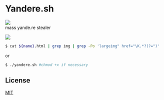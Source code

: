 # Yandere.sh  
![](https://img.shields.io/badge/code-yandere-blueviolet)  
mass yande.re stealer  

![](https://1.bp.blogspot.com/-fIfEmdtv-GI/XUdOAc8Et4I/AAAAAAAAJmU/InyiZ1lRIHsZ7pGhBnjapfTt5BG_FBVEACEwYBhgL/s1600/Screenshot_56.png)  

```sh
$ cat ${name}.html | grep img | grep -Po 'largeimg" href="\K.*?(?=")' | sed 's/\?.*//' > result/links.txt;
```  
or  
```sh
$ ./yandere.sh #chmod +x if necessary
```  
## License
[MIT](https://choosealicense.com/licenses/mit/)
